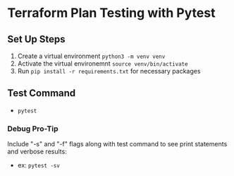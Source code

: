# Terraform Plan Testing with Pytest

## Set Up Steps

1. Create a virtual environment ```python3 -m venv venv```
2. Activate the virtual environemnt ```source venv/bin/activate```
3. Run ```pip install -r requirements.txt``` for necessary packages

## Test Command

* ```pytest```

### Debug Pro-Tip

Include "-s" and "-f" flags along with test command to see print statements and verbose results:

* ex: ```pytest -sv```

